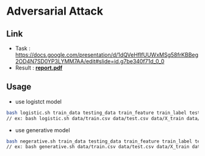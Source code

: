 # Adversarial Attack

## Link
* Task : https://docs.google.com/presentation/d/1dQVeHfIfUUWxMSg58frKBBeg2OD4N7SD0YP3LYMM7AA/edit#slide=id.g7be340f71d_0_0
* Result : [**report.pdf**](report.pdf)

## Usage 
* use logistct model
```zsh
bash logistic.sh train_data testing_data train_feature train_label test_feature out_path
// ex: bash logistic.sh data/train.csv data/test.csv data/X_train data/Y_train data/X_test output.csv
```

* use generative model
```zsh
bash negerative.sh train_data testing_data train_feature train_label test_feature out_path
// ex: bash generative.sh data/train.csv data/test.csv data/X_train data/Y_train data/X_test output.csv
```
